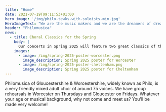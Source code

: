 ```yaml
---
title: "Home"
date: 2021-07-19T09:11:53+01:00
hero_image: '/img/philo-tewks-with-soloists-min.jpg'
HeroImageText: "We are the music makers and we are the dreamers of dreams"
header: "Philomusica"
news:
  - title: Choral Classics for the Spring
    body: |
      Our concerts in Spring 2025 will feature two great classics of the choral repertoire: <strong>Mozart’s great Mass in C minor</strong> and <strong>Vivaldi’s ever-popular Gloria</strong>. You can hear us perform these masterpieces at <strong>St Stephen’s, Barbourne, Worcester</strong> on <strong>Saturday 22 February</strong> (with organ accompaniment) or at <strong>St Philip & St James’ Church (‘Pip & Jim’s’), Leckhampton, Cheltenham</strong> on <strong>Saturday 1 March</strong> (with orchestra). Both concerts start at <strong>7.30pm</strong>. Tickets are now available through our [box office](/tickets)!
    images:
      - image: /img/spring-2025-poster-worcester.png
        image_description: Spring 2025 poster for Worcester 
      - image: /img/spring-2025-poster-cheltenham.png
        image_description: Spring 2025 poster for Cheltenham 
---
```

Philomusica of Gloucestershire & Worcestershire, widely known as Philo, is a very friendly mixed adult choir of around 75 voices. We have group rehearsals in Worcester on Thursdays and Gloucester on Fridays. Whatever your age or musical background, why not come and meet us? You'll be made very welcome!
